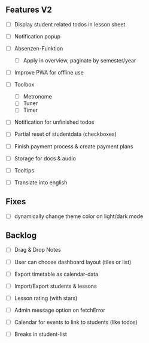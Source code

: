 ## Features V2

- [ ] Display student related todos in lesson sheet

- [ ] Notification popup

- [ ] Absenzen-Funktion

  - [ ] Apply in overview, paginate by semester/year

- [ ] Improve PWA for offline use

- [ ] Toolbox

  - [ ] Metronome
  - [ ] Tuner
  - [ ] Timer

- [ ] Notification for unfinished todos

- [ ] Partial reset of studentdata (checkboxes)

- [ ] Finish payment process & create payment plans

- [ ] Storage for docs & audio

- [ ] Tooltips

- [ ] Translate into english

## Fixes

- [ ] dynamically change theme color on light/dark mode

## Backlog

- [ ] Drag & Drop Notes

- [ ] User can choose dashboard layout (tiles or list)

- [ ] Export timetable as calendar-data

- [ ] Import/Export students & lessons

- [ ] Lesson rating (with stars)

- [ ] Admin message option on fetchError

- [ ] Calendar for events to link to students (like todos)

- [ ] Breaks in student-list
